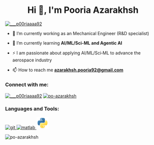 <h1 align="center">Hi 👋, I'm Pooria Azarakhsh</h1>
<!-- <h3 align="center">An Aerospace Engineer learning AI/ML/Sci-ML and Agentic AI</h3> -->

<p align="left"> <a href="https://twitter.com/___p00riaaaa92" target="blank"><img src="https://img.shields.io/twitter/follow/___p00riaaaa92?logo=twitter&style=for-the-badge" alt="___p00riaaaa92" /></a> </p>

- 🔭 I’m currently working as an Mechanical Engineer (R&D specialist)

- 🌱 I’m currently learning **AI/ML/Sci-ML and Agentic AI**

- ⚡ I am passionate about applying AI/ML/Sci‑ML to advance the aerospace industry

- 📫 How to reach me **azarakhsh.pooria92@gmail.com**

<h3 align="left">Connect with me:</h3>
<p align="left">
<a href="https://twitter.com/___p00riaaaa92" target="blank"><img align="center" src="https://raw.githubusercontent.com/rahuldkjain/github-profile-readme-generator/master/src/images/icons/Social/twitter.svg" alt="___p00riaaaa92" height="30" width="40" /></a>
<a href="https://linkedin.com/in/po-azarakhsh" target="blank"><img align="center" src="https://raw.githubusercontent.com/rahuldkjain/github-profile-readme-generator/master/src/images/icons/Social/linked-in-alt.svg" alt="po-azarakhsh" height="30" width="40" /></a>
</p>

<h3 align="left">Languages and Tools:</h3>
<p align="left"> <a href="https://git-scm.com/" target="_blank" rel="noreferrer"> <img src="https://www.vectorlogo.zone/logos/git-scm/git-scm-icon.svg" alt="git" width="40" height="40"/> </a> <a href="https://www.mathworks.com/" target="_blank" rel="noreferrer"> <img src="https://upload.wikimedia.org/wikipedia/commons/2/21/Matlab_Logo.png" alt="matlab" width="40" height="40"/> </a> <a href="https://www.python.org" target="_blank" rel="noreferrer"> <img src="https://raw.githubusercontent.com/devicons/devicon/master/icons/python/python-original.svg" alt="python" width="40" height="40"/> </a> </p>

<p align="left"> <img src="https://komarev.com/ghpvc/?username=po-azarakhsh&label=Profile%20views&color=0e75b6&style=flat" alt="po-azarakhsh" /> </p>
